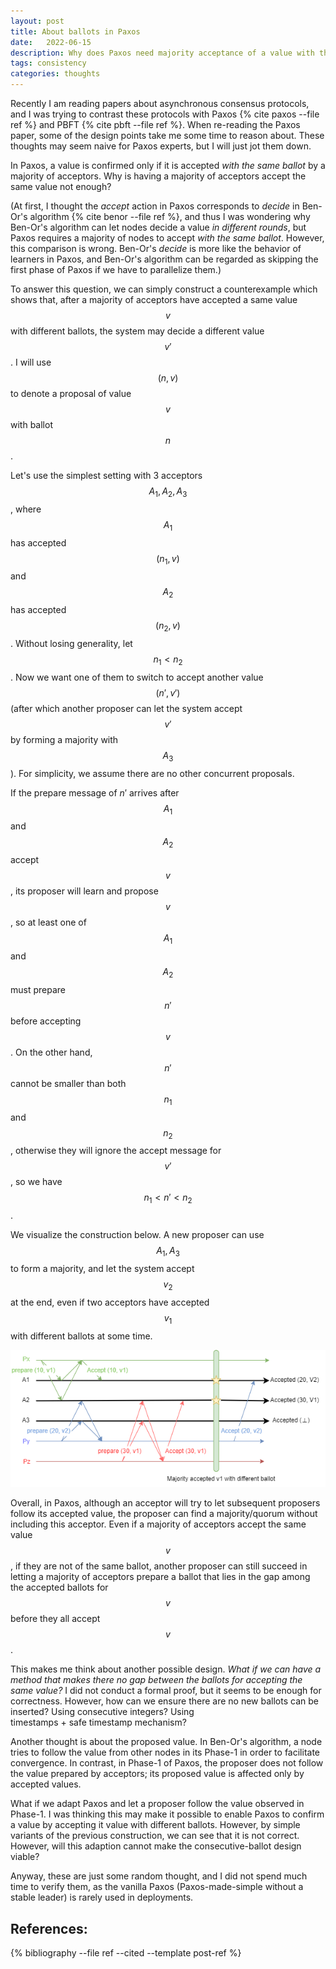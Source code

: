 ```yaml
---
layout: post
title: About ballots in Paxos
date:   2022-06-15
description: Why does Paxos need majority acceptance of a value with the same ballot?
tags: consistency
categories: thoughts
---
```


Recently I am reading papers about asynchronous consensus protocols, and I was 
trying to contrast these protocols with Paxos {% cite paxos --file ref %} and PBFT {% cite pbft --file ref %}. 
When re-reading the Paxos
paper, some of the design points take me some time to reason about. 
These thoughts may seem naive for Paxos experts, but I will just jot them down. 

In Paxos, a value is confirmed only if it is accepted *with the same ballot* by a majority
of acceptors. Why is having a majority of acceptors accept the same value not enough?

(At first, I thought the *accept* action in Paxos corresponds to *decide* in Ben-Or's algorithm {% cite benor --file ref %}, and thus
I was wondering why Ben-Or's algorithm can let nodes decide a value *in different rounds*, 
but Paxos requires a majority of nodes to accept *with the same ballot*. However, this 
comparison is wrong. Ben-Or's *decide* is more like the behavior of learners in 
Paxos, and Ben-Or's algorithm can be regarded as skipping the first phase of Paxos if 
we have to parallelize them.)

To answer this question, we can simply construct a counterexample which shows that, after a majority
of acceptors have accepted a same value $$v$$ with different ballots, the system may decide 
a different value $$v'$$. I will use $$(n, v)$$ to denote a proposal of value $$v$$ with ballot $$n$$.

Let's use the simplest setting with 3 acceptors $$A_1, A_2, A_3$$, where $$A_1$$ has accepted $$(n_1, v)$$
and $$A_2$$ has accepted $$(n_2, v)$$. Without losing generality, let $$n_1 < n_2$$. Now we want one of 
them to switch to accept another value $$(n', v')$$ (after which another proposer can let the system accept
$$v'$$ by forming a majority with $$A_3$$). For simplicity, we assume there are no other concurrent 
proposals. 

If the prepare message of $n'$ arrives after $$A_1$$ and $$A_2$$ accept $$v$$, its proposer will learn
and propose $$v$$, so at least one of  $$A_1$$ and $$A_2$$ must prepare $$n'$$ before accepting $$v$$. On the other hand,
$$n'$$ cannot be smaller than both $$n_1$$ and $$n_2$$, otherwise they will ignore the accept message for 
$$v'$$, so we have $$n_1 < n' < n_2$$. 

We visualize the construction below. A new proposer can use $$A_1, A_3$$ to form a majority, and let the system 
accept $$v_2$$ at the end, even if two acceptors have accepted $$v_1$$ with different ballots at some time. 

![Paxos-Ballot](/assets/figures/paxos-ballot.png)

Overall, in Paxos, although an acceptor will try to let subsequent proposers follow
its accepted value, the proposer can find a majority/quorum without including this acceptor.
Even if a majority of acceptors accept the same value $$v$$, if they are not of the same ballot, another 
proposer can still succeed in letting a majority of acceptors prepare a ballot that lies 
in the gap among the accepted ballots for $$v$$ before they all accept $$v$$. 

This makes me think about another possible design. *What if we can have a method 
that makes there no gap between the ballots for accepting the same value?* I did
not conduct a formal proof, but it seems to be enough for correctness. However, how can 
we ensure there are no new ballots can be inserted? Using consecutive integers? Using  
timestamps + safe timestamp mechanism? 

Another thought is about the proposed value. In Ben-Or's algorithm, a node tries to follow the value from other nodes in its Phase-1
in order to facilitate convergence. In contrast, in Phase-1 of Paxos, the
proposer does not follow the value prepared by acceptors; its proposed 
value is affected only by accepted values. 

What if we adapt Paxos and let a proposer follow the value observed in Phase-1. I was 
thinking this may make it possible to enable Paxos to confirm a value by accepting it value with different ballots.
However, by simple variants of the previous construction, we can see that it is not correct. However, will this 
adaption cannot make the consecutive-ballot design viable?

Anyway, these are just some random thought, and I did not spend much time to verify them, as 
the vanilla Paxos (Paxos-made-simple without a stable leader) is rarely used in deployments. 

References:
----------

{% bibliography --file ref --cited --template post-ref %}
